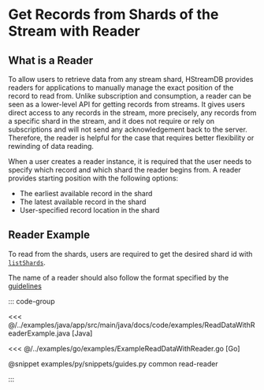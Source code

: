 # Get Records from Shards of the Stream with Reader

## What is a Reader

To allow users to retrieve data from any stream shard, HStreamDB provides
readers for applications to manually manage the exact position of the record to
read from. Unlike subscription and consumption, a reader can be seen as a
lower-level API for getting records from streams. It gives users direct access
to any records in the stream, more precisely, any records from a specific shard
in the stream, and it does not require or rely on subscriptions and will not
send any acknowledgement back to the server. Therefore, the reader is helpful
for the case that requires better flexibility or rewinding of data reading.

When a user creates a reader instance, it is required that the user needs to
specify which record and which shard the reader begins from. A reader provides
starting position with the following options:

- The earliest available record in the shard
- The latest available record in the shard
- User-specified record location in the shard

## Reader Example

To read from the shards, users are required to get the desired shard id with
[`listShards`](../write/shards.md#listshards).

The name of a reader should also follow the format specified by the [guidelines](../write/stream.md#guidelines-to-name-a-resource)

::: code-group

<<< @/../examples/java/app/src/main/java/docs/code/examples/ReadDataWithReaderExample.java [Java]

<<< @/../examples/go/examples/ExampleReadDataWithReader.go [Go]

@snippet examples/py/snippets/guides.py common read-reader

:::
